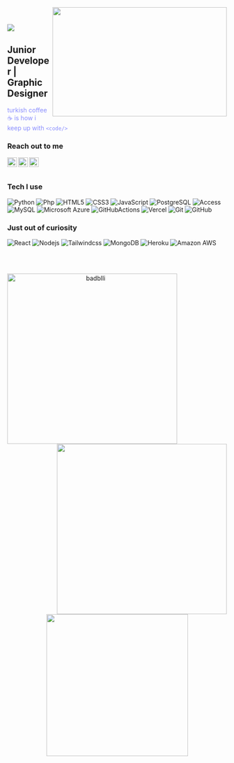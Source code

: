 <img src="https://media.giphy.com/media/QBGfW8HqzXzYDojCqo/giphy.gif" align="right" width="400" height="250">

<h1 align="left">
  <a href="https://git.io/typing-svg">
    <img src="https://readme-typing-svg.herokuapp.com/?lines=Hello,+There!+👋;This+is+Busenur+Adıbelli....;Nice+to+meet+you!&center=true&size=20">
  </a>
</h1>

## Junior Developer | Graphic Designer

<font color="#898DFF">turkish coffee :coffee: is how i keep up with `<code/>` </font>

### Reach out to me


[<img  width="22" src="https://unpkg.com/simple-icons@v4/icons/twitter.svg" align="left" />][twitter]
[<img  width="22" src="https://unpkg.com/simple-icons@v4/icons/linkedin.svg" align="left" />][linkedin]
[<img  width="22" src="https://unpkg.com/simple-icons@v4/icons/behance.svg" align="left" />][behance]

<br />
<br />

### Tech I use
![Python](https://img.shields.io/badge/-Python-black?style=flat-square&logo=Python)
![Php](https://img.shields.io/badge/-Php-563D7C?style=flat-square&logo=php)
![HTML5](https://img.shields.io/badge/-HTML5-E34F26?style=flat-square&logo=html5&logoColor=white)
![CSS3](https://img.shields.io/badge/-CSS3-1572B6?style=flat-square&logo=css3)
![JavaScript](https://img.shields.io/badge/-JavaScript-black?style=flat-square&logo=javascript)
![PostgreSQL](https://img.shields.io/badge/PostgreSQL-316192?style=flat-square&logo=postgresql&logoColor=white)
![Access](https://img.shields.io/badge/Microsoft_Access-A4373A?style=flat-square&logo=microsoft-access&logoColor=white)
![MySQL](https://img.shields.io/badge/-MySQL-black?style=flat-square&logo=mysql)
![Microsoft Azure](https://img.shields.io/badge/Microsoft%20Azure-232F7E?style=flat-square&logo=microsoft-azure)
![GitHubActions](https://img.shields.io/badge/GitHub_Actions-2088FF?style=flat-square&logo=github-actions&logoColor=white)
![Vercel](	https://img.shields.io/badge/Vercel-000000?style=flat-square&logo=vercel&logoColor=white)
![Git](https://img.shields.io/badge/-Git-black?style=flat-square&logo=git)
![GitHub](https://img.shields.io/badge/-GitHub-181717?style=flat-square&logo=github)
<br />
### Just out of curiosity
![React](https://img.shields.io/badge/-React-black?style=flat-square&logo=react)
![Nodejs](https://img.shields.io/badge/-Nodejs-black?style=flat-square&logo=Node.js)
![Tailwindcss](https://img.shields.io/badge/-Tailwindcss-563D7C?style=flat-square&logo=tailwindcss)
![MongoDB](https://img.shields.io/badge/-MongoDB-black?style=flat-square&logo=mongodb)
![Heroku](https://img.shields.io/badge/-Heroku-430098?style=flat-square&logo=heroku)
![Amazon AWS](https://img.shields.io/badge/Amazon%20AWS-232F3E?style=flat-square&logo=amazon-aws)



<br />
<br />



<p align=center>
  <div align=center>
    <a href="https://github.com/badblli/github-readme-streak-stats" title="Go to Source">
      <img align="left" width=390 src="https://github-readme-streak-stats.herokuapp.com/?user=badblli&theme=material-palenight&border=61dafb&hide_border=true" alt="badblli" />
    </a>
    <a href="https://github.com/anuraghazra/github-readme-stats" title="Go to Source">
      <img align="right" width=390 src="https://github-readme-stats.vercel.app/api?username=badblli&show_icons=true&theme=material-palenight&border_color=61dafb&hide_border=true" />
    </a>
  </div>
  <br><br><br><br><br><br><br><br><br>
  <div align=center>
    <a href="https://github.com/anuraghazra/github-readme-stats">
      <img width=325 align="center" src="https://github-readme-stats.vercel.app/api/top-langs/?username=badblli&hide=c%23,powershell,Mathematica,Ruby,Objective-C,Objective-C%2b%2b,Cuda&title_color=898DFF&text_color=ffffff&icon_color=61dafb&bg_color=20232a&langs_count=8&layout=compact&border_color=61dafb&hide_border=true" />
    </a>
  </div>
  <br>



[twitter]: https://twitter.com/illakikonusuruz
[linkedin]: https://www.linkedin.com/in/buse-ad%C4%B1belli-7a684a200/
[behance]: https://www.behance.net/bsnradblli5f34
